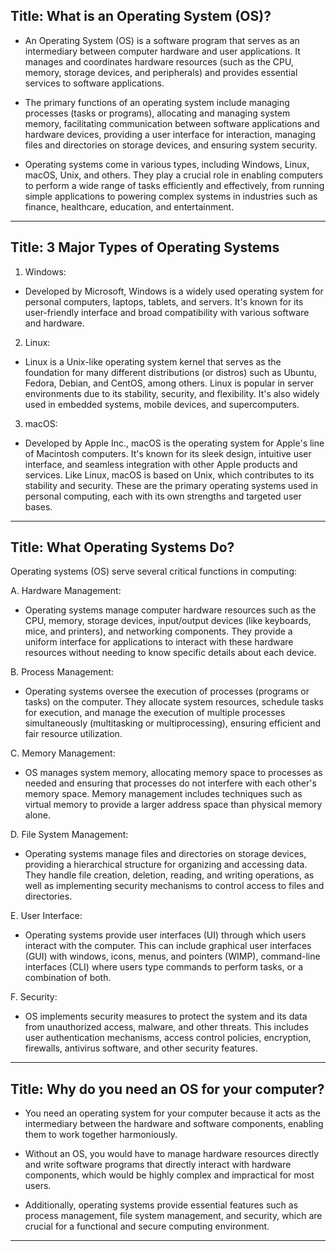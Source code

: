 ## Title: What is an Operating System (OS)?


- An Operating System (OS) is a software program that serves as an intermediary between computer hardware and user applications. It manages and coordinates hardware resources (such as the CPU, memory, storage devices, and peripherals) and provides essential services to software applications.

- The primary functions of an operating system include managing processes (tasks or programs), allocating and managing system memory, facilitating communication between software applications and hardware devices, providing a user interface for interaction, managing files and directories on storage devices, and ensuring system security.

- Operating systems come in various types, including Windows, Linux, macOS, Unix, and others. They play a crucial role in enabling computers to perform a wide range of tasks efficiently and effectively, from running simple applications to powering complex systems in industries such as finance, healthcare, education, and entertainment.


---


## Title: 3 Major Types of Operating Systems

1. Windows: 
- Developed by Microsoft, Windows is a widely used operating system for personal computers, laptops, tablets, and servers. It's known for its user-friendly interface and broad compatibility with various software and hardware.

2. Linux: 
- Linux is a Unix-like operating system kernel that serves as the foundation for many different distributions (or distros) such as Ubuntu, Fedora, Debian, and CentOS, among others. Linux is popular in server environments due to its stability, security, and flexibility. It's also widely used in embedded systems, mobile devices, and supercomputers.

3. macOS: 
- Developed by Apple Inc., macOS is the operating system for Apple's line of Macintosh computers. It's known for its sleek design, intuitive user interface, and seamless integration with other Apple products and services. Like Linux, macOS is based on Unix, which contributes to its stability and security.
These are the primary operating systems used in personal computing, each with its own strengths and targeted user bases.


---


## Title: What Operating Systems Do?

Operating systems (OS) serve several critical functions in computing:

A. Hardware Management: 
- Operating systems manage computer hardware resources such as the CPU, memory, storage devices, input/output devices (like keyboards, mice, and printers), and networking components. They provide a uniform interface for applications to interact with these hardware resources without needing to know specific details about each device.

B. Process Management: 
- Operating systems oversee the execution of processes (programs or tasks) on the computer. They allocate system resources, schedule tasks for execution, and manage the execution of multiple processes simultaneously (multitasking or multiprocessing), ensuring efficient and fair resource utilization.

C. Memory Management: 
- OS manages system memory, allocating memory space to processes as needed and ensuring that processes do not interfere with each other's memory space. Memory management includes techniques such as virtual memory to provide a larger address space than physical memory alone.

D. File System Management: 
- Operating systems manage files and directories on storage devices, providing a hierarchical structure for organizing and accessing data. They handle file creation, deletion, reading, and writing operations, as well as implementing security mechanisms to control access to files and directories.

E. User Interface: 
- Operating systems provide user interfaces (UI) through which users interact with the computer. This can include graphical user interfaces (GUI) with windows, icons, menus, and pointers (WIMP), command-line interfaces (CLI) where users type commands to perform tasks, or a combination of both.

F. Security: 
- OS implements security measures to protect the system and its data from unauthorized access, malware, and other threats. This includes user authentication mechanisms, access control policies, encryption, firewalls, antivirus software, and other security features.



---


## Title: Why do you need an OS for your computer?

- You need an operating system for your computer because it acts as the intermediary between the hardware and software components, enabling them to work together harmoniously. 

- Without an OS, you would have to manage hardware resources directly and write software programs that directly interact with hardware components, which would be highly complex and impractical for most users. 

- Additionally, operating systems provide essential features such as process management, file system management, and security, which are crucial for a functional and secure computing environment.


---

